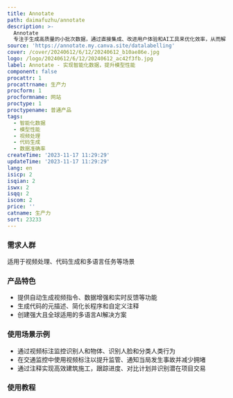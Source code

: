 ```yaml
---
title: Annotate
path: daimafuzhu/annotate
description: >-
  Annotate
  专注于生成高质量的小批次数据，通过直接集成、改进用户体验和AI工具来优化效率，从而解决最紧迫的生成式AI问题。我们的专长包括视频处理、代码生成和多语言任务。只有6%的公司报告数据准确率超过90%，超过40%的企业未能实现目标，76%的CEO担心AI模型潜在的偏见。Annotate可以应用于视频标注的多个场景，如监控、建筑施工和体育。如果您有兴趣与我们合作，请发送消息或填写兴趣表单。
source: 'https://annotate.my.canva.site/datalabelling'
cover: /cover/20240612/6/12/20240612_b10ae86e.jpg
logo: /logo/20240612/6/12/20240612_ac42f3fb.jpg
label: Annotate - 实现智能化数据，提升模型性能
component: false
procattr: 1
procattrname: 生产力
procform: 1
procformname: 网站
proctype: 1
proctypename: 普通产品
tags:
  - 智能化数据
  - 模型性能
  - 视频处理
  - 代码生成
  - 数据准确率
createTime: '2023-11-17 11:29:29'
updateTime: '2023-11-17 11:29:29'
lang: en
isicp: 2
isqian: 2
iswx: 2
isqq: 2
iscom: 2
price: ''
catname: 生产力
sort: 23233
---
```




### 需求人群
适用于视频处理、代码生成和多语言任务等场景

### 产品特色
- 提供自动生成视频指令、数据增强和实时反馈等功能
- 生成代码的元描述、简化长程序和自定义注释
- 创建强大且全球适用的多语言AI解决方案

### 使用场景示例
- 通过视频标注监控识别人和物体、识别人脸和分类人类行为
- 在交通监控中使用视频标注以提升监管、通知当局发生事故并减少拥堵
- 通过注释实现高效建筑施工，跟踪进度、对比计划并识别潜在项目交易

### 使用教程


  
